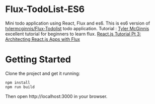 # Flux-TodoList-ES6
Mini todo application using React, Flux and es6.
This is es6 version of [tylermcginnis/Flux-Todolist](https://github.com/tylermcginnis/Flux-Todolist) todo application.
Tutorial : [Tyler McGinnis](https://github.com/tylermcginnis) excellent tutorial for beginners to learn flux.
[React.js Tutorial Pt 3: Architecting React.js Apps with Flux](http://tylermcginnis.com/reactjs-tutorial-pt-3-architecting-react-js-apps-with-flux/)

# Getting Started
Clone the project and get it running:

```
npm install
npm run build
```

Then open http://localhost:3000 in your browser.
